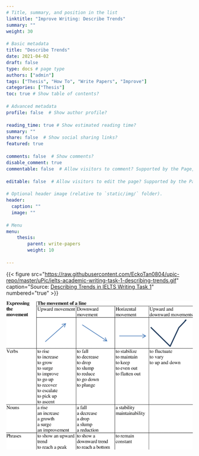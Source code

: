 ```yaml
---
# Title, summary, and position in the list
linktitle: "Improve Writing: Describe Trends"
summary: ""
weight: 30

# Basic metadata
title: "Describe Trends"
date: 2021-04-02
draft: false
type: docs # page type
authors: ["admin"]
tags: ["Thesis", "How To", "Write Papers", "Improve"]
categories: ["Thesis"]
toc: true # Show table of contents?

# Advanced metadata
profile: false  # Show author profile?

reading_time: true # Show estimated reading time?
summary: ""
share: false  # Show social sharing links?
featured: true

comments: false  # Show comments?
disable_comment: true
commentable: false  # Allow visitors to comment? Supported by the Page, Post, and Docs content types.

editable: false  # Allow visitors to edit the page? Supported by the Page, Post, and Docs content types.

# Optional header image (relative to `static/img/` folder).
header:
  caption: ""
  image: ""

# Menu
menu: 
    thesis:
        parent: write-papers
        weight: 10

---
```


{{< figure src="https://raw.githubusercontent.com/EckoTan0804/upic-repo/master/uPic/ielts-academic-writing-task-1-describing-trends.gif" caption="Source: [Describing Trends in IELTS Writing Task 1](https://www.vocabulary.cl/ielts/academic-writing-task-1-describing-trends.htm)" numbered="true" >}}

![List of useful verbs and nouns describing trends](https://raw.githubusercontent.com/EckoTan0804/upic-repo/master/uPic/List-of-useful-verbs-and-nouns-describing-trends.png)





